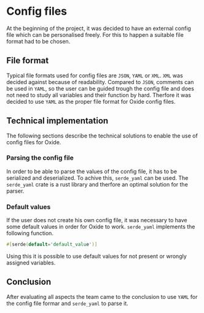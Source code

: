 # Config files

At the beginning of the project, it was decided to have an external config file which can be personalised freely.
For this to happen a suitable file format had to be chosen.

## File format

Typical file formats used for config files are `JSON`, `YAML` or `XML`.
`XML` was decided against because of readability.
Compared to `JSON`, comments can be used in `YAML`, so the user can be guided trough the config file and does not need to study all variables and their function
by hard.
Therfore it was decided to use `YAML` as the proper file format for Oxide config files.

## Technical implementation

The following sections describe the technical solutions to enable the use of config files for Oxide.

### Parsing the config file

In order to be able to parse the values of the config file, it has to be serialized and deserialized.
To achive this, `serde_yaml` can be used. The `serde_yaml` crate is a rust library and therfore an optimal solution for the parser.

### Default values

If the user does not create his own config file, it was necessary to have some default values in order for Oxide to work. `serde_yaml` implements the following
function.

```rust
#[serde(default='default_value')]
```

Using this it is possible to use default values for not present or wrongly assigned variables.

## Conclusion

After evaluating all aspects the team came to the conclusion to use `YAML` for the config file formar and `serde_yaml` to parse it.
